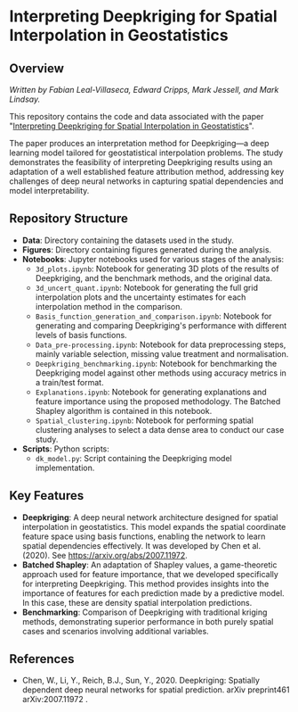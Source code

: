 # Interpreting Deepkriging for Spatial Interpolation in Geostatistics

## Overview
*Written by Fabian Leal-Villaseca, Edward Cripps, Mark Jessell, and Mark Lindsay.*

This repository contains the code and data associated with the paper "[Interpreting Deepkriging for Spatial Interpolation in Geostatistics](https://www.sciencedirect.com/science/article/pii/S0098300424003169)".


The paper produces an interpretation method for Deepkriging—a deep learning model tailored for geostatistical interpolation problems. The study demonstrates the feasibility of interpreting Deepkriging results using an adaptation of a well established feature attribution method, addressing key challenges of deep neural networks in capturing spatial dependencies and model interpretability.

## Repository Structure

- **Data**: Directory containing the datasets used in the study.
- **Figures**: Directory containing figures generated during the analysis.
- **Notebooks**: Jupyter notebooks used for various stages of the analysis:
  - `3d_plots.ipynb`: Notebook for generating 3D plots of the results of Deepkriging, and the benchmark methods, and the original data.
  -  `3d_uncert_quant.ipynb`: Notebook for generating the full grid interpolation plots and the uncertainty estimates for each interpolation method in the comparison.
  - `Basis_function_generation_and_comparison.ipynb`: Notebook for generating and comparing Deepkriging's performance with different levels of basis functions.
  - `Data_pre-processing.ipynb`: Notebook for data preprocessing steps, mainly variable selection, missing value treatment and normalisation.
  - `Deepkriging_benchmarking.ipynb`: Notebook for benchmarking the Deepkriging model against other methods using accuracy metrics in a train/test format.
  - `Explanations.ipynb`: Notebook for generating explanations and feature importance using the proposed methodology. The Batched Shapley algorithm is contained in this notebook.
  - `Spatial_clustering.ipynb`: Notebook for performing spatial clustering analyses to select a data dense area to conduct our case study.
- **Scripts**: Python scripts:
  - `dk_model.py`: Script containing the Deepkriging model implementation.

## Key Features

- **Deepkriging**: A deep neural network architecture designed for spatial interpolation in geostatistics. This model expands the spatial coordinate feature space using basis functions, enabling the network to learn spatial dependencies effectively. It was developed by Chen et al. (2020). See https://arxiv.org/abs/2007.11972.
- **Batched Shapley**: An adaptation of Shapley values, a game-theoretic approach used for feature importance, that we developed specifically for interpreting Deepkriging. This method provides insights into the importance of features for each prediction made by a predictive model. In this case, these are density spatial interpolation predictions.
- **Benchmarking**: Comparison of Deepkriging with traditional kriging methods, demonstrating superior performance in both purely spatial cases and scenarios involving additional variables.

## References
- Chen, W., Li, Y., Reich, B.J., Sun, Y., 2020. Deepkriging: Spatially dependent deep neural networks for spatial prediction. arXiv preprint461
arXiv:2007.11972 .
